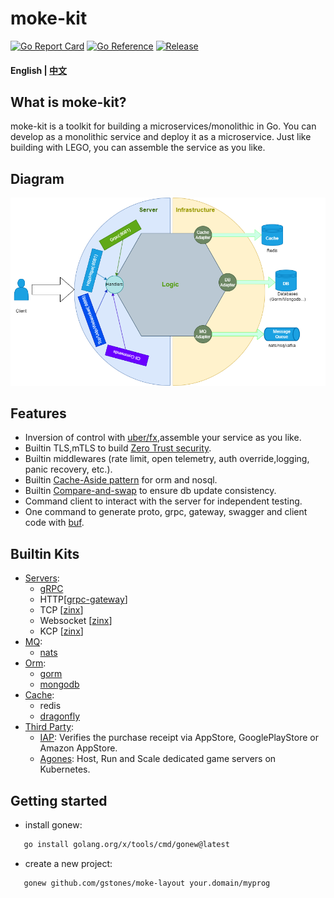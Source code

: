 # moke-kit

[![Go Report Card](https://goreportcard.com/badge/github.com/gstones/moke-kit)](https://goreportcard.com/report/github.com/gstones/moke-kit)
[![Go Reference](https://pkg.go.dev/badge/github.com/GStones/moke-kit.svg)](https://pkg.go.dev/github.com/GStones/moke-kit)
[![Release](https://img.shields.io/github/v/release/gstones/moke-kit.svg?style=flat-square)](https://github.com/GStones/moke-kit)

#### English | [中文](./README_CN.md)

## What is moke-kit?

moke-kit is a toolkit for building a microservices/monolithic in Go. You can develop as a monolithic service and deploy it as a microservice.
Just like building with LEGO, you can assemble the service as you like.

## Diagram

![moke-kit](./assets/moke-kit-diagram.drawio.png)

## Features

* Inversion of control with [uber/fx](https://github.com/uber-go/fx),assemble your service as you like.
* Builtin TLS,mTLS to build [Zero Trust security](https://www.wikiwand.com/en/Zero_trust_security_model).
* Builtin middlewares (rate limit, open telemetry, auth override,logging, panic recovery, etc.).
* Builtin [Cache-Aside pattern](https://learn.microsoft.com/en-us/azure/architecture/patterns/cache-aside) for orm and
  nosql.
* Builtin [Compare-and-swap](https://www.wikiwand.com/en/Compare-and-swap) to ensure db update consistency.
* Command client to interact with the server for independent testing.
* One command to generate proto, grpc, gateway, swagger and client code with [buf](https://buf.build/).

## Builtin Kits

* [Servers](https://github.com/GStones/moke-kit/tree/main/server):
    * [gRPC](https://grpc.io/)
    * HTTP[[grpc-gateway](https://github.com/grpc-ecosystem/grpc-gateway)]
    * TCP [[zinx](https://github.com/aceld/zinx)]
    * Websocket [[zinx](https://github.com/aceld/zinx)]
    * KCP [[zinx](https://github.com/aceld/zinx)]
* [MQ](https://github.com/GStones/moke-kit/tree/main/mq):
    * [nats](https://nats.io/)
* [Orm](https://github.com/GStones/moke-kit/tree/main/orm):
    * [gorm](https://gorm.io/)
    * [mongodb](https://github.com/mongodb/mongo-go-driver)
* [Cache](https://github.com/GStones/moke-kit/tree/main/orm/nosql/cache):
    * redis
    * [dragonfly](https://github.com/dragonflydb/dragonfly)
* [Third Party](https://github.com/GStones/moke-kit/tree/main/3rd):
    * [IAP](https://github.com/awa/go-iap): Verifies the purchase receipt via AppStore, GooglePlayStore or Amazon
      AppStore.
    * [Agones](https://agones.dev/site/):  Host, Run and Scale dedicated game servers on Kubernetes.

## Getting started

* install gonew:

 ``` bash 
    go install golang.org/x/tools/cmd/gonew@latest
 ```

* create a new project:

 ``` bash 
    gonew github.com/gstones/moke-layout your.domain/myprog
 ```